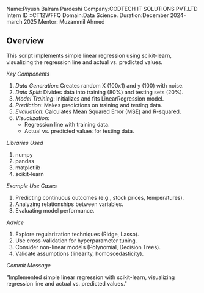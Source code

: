 Name:Piyush Balram Pardeshi Company:CODTECH IT SOLUTIONS PVT.LTD Intern ID ::CT12WFFQ Domain:Data Science. Duration:December 2024-march 2025 Mentor: Muzammil Ahmed

## Overview

This script implements simple linear regression using scikit-learn, visualizing the regression line and actual vs. predicted values.

*Key Components*

1. *Data Generation*: Creates random X (100x1) and y (100) with noise.
2. *Data Split*: Divides data into training (80%) and testing sets (20%).
3. *Model Training*: Initializes and fits LinearRegression model.
4. *Prediction*: Makes predictions on training and testing data.
5. *Evaluation*: Calculates Mean Squared Error (MSE) and R-squared.
6. *Visualization*:
    - Regression line with training data.
    - Actual vs. predicted values for testing data.

*Libraries Used*

1. numpy
2. pandas
3. matplotlib
4. scikit-learn

*Example Use Cases*

1. Predicting continuous outcomes (e.g., stock prices, temperatures).
2. Analyzing relationships between variables.
3. Evaluating model performance.

*Advice*

1. Explore regularization techniques (Ridge, Lasso).
2. Use cross-validation for hyperparameter tuning.
3. Consider non-linear models (Polynomial, Decision Trees).
4. Validate assumptions (linearity, homoscedasticity).

*Commit Message*

"Implemented simple linear regression with scikit-learn, visualizing regression line and actual vs. predicted values."
